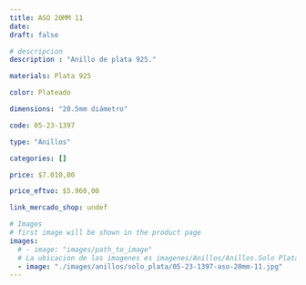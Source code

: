 ```yaml
---
title: ASO 20MM 11
date: 
draft: false

# descripcion
description : "Anillo de plata 925."

materials: Plata 925

color: Plateado

dimensions: "20.5mm diámetro"

code: 05-23-1397

type: "Anillos"

categories: []

price: $7.010,00

price_eftvo: $5.960,00

link_mercado_shop: undef

# Images
# first image will be shown in the product page
images:
  # - image: "images/path_to_image"
  # La ubicacion de las imagenes es imagenes/Anillos/Anillos.Solo Plata/05-23-1397-aso-20mm-11
  - image: "./images/anillos/solo_plata/05-23-1397-aso-20mm-11.jpg"
---
```

